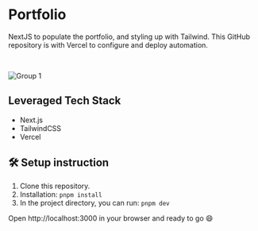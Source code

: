 # Portfolio

NextJS to populate the portfolio, and styling up with Tailwind.
This GitHub repository is with Vercel to configure and deploy automation.

<br/>

![Group 1](https://github.com/user-attachments/assets/bef9c83b-9c81-478c-ba31-512eb2f81846)


## Leveraged Tech Stack

- Next.js
- TailwindCSS
- Vercel


## 🛠 Setup instruction

1. Clone this repository.
2. Installation: `pnpm install`
3. In the project directory, you can run: `pnpm dev`

Open http://localhost:3000 in your browser and ready to go 😄
